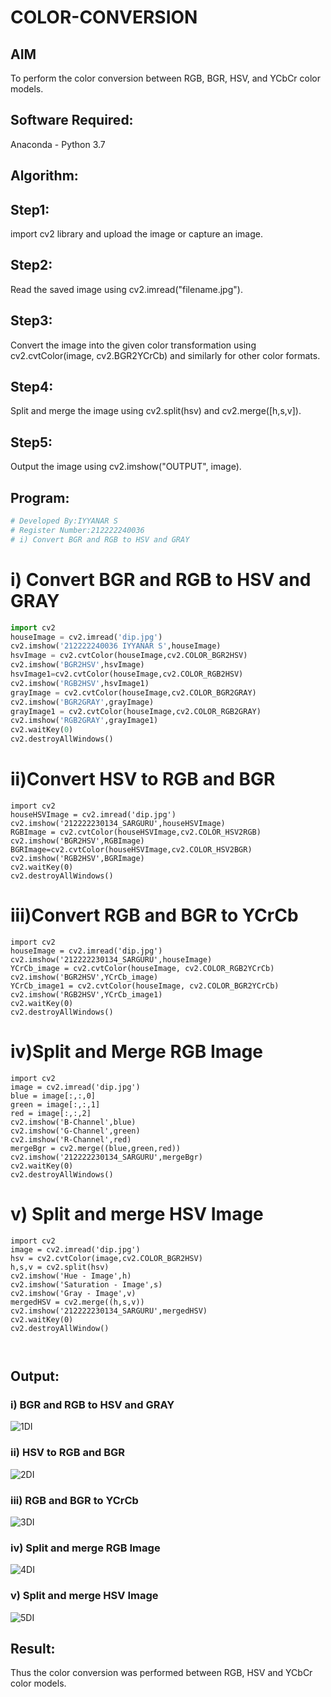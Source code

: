 # COLOR-CONVERSION
## AIM
To perform the color conversion between RGB, BGR, HSV, and YCbCr color models.

## Software Required:
Anaconda - Python 3.7
## Algorithm:
## Step1:
import cv2 library and upload the image or capture an image.

## Step2:
Read the saved image using cv2.imread("filename.jpg").

## Step3:
Convert the image into the given color transformation using cv2.cvtColor(image, cv2.BGR2YCrCb) and similarly for other color formats.

## Step4:
Split and merge the image using cv2.split(hsv) and cv2.merge([h,s,v]).

## Step5:
Output the image using cv2.imshow("OUTPUT", image).
## Program:
```python
# Developed By:IYYANAR S
# Register Number:212222240036
# i) Convert BGR and RGB to HSV and GRAY
```
# i) Convert BGR and RGB to HSV and GRAY
```python
import cv2
houseImage = cv2.imread('dip.jpg')
cv2.imshow('212222240036 IYYANAR S',houseImage)
hsvImage = cv2.cvtColor(houseImage,cv2.COLOR_BGR2HSV)
cv2.imshow('BGR2HSV',hsvImage)
hsvImage1=cv2.cvtColor(houseImage,cv2.COLOR_RGB2HSV)
cv2.imshow('RGB2HSV',hsvImage1)
grayImage = cv2.cvtColor(houseImage,cv2.COLOR_BGR2GRAY)
cv2.imshow('BGR2GRAY',grayImage)
grayImage1 = cv2.cvtColor(houseImage,cv2.COLOR_RGB2GRAY)
cv2.imshow('RGB2GRAY',grayImage1)
cv2.waitKey(0)
cv2.destroyAllWindows()
```




# ii)Convert HSV to RGB and BGR

```
import cv2
houseHSVImage = cv2.imread('dip.jpg')
cv2.imshow('212222230134_SARGURU',houseHSVImage)
RGBImage = cv2.cvtColor(houseHSVImage,cv2.COLOR_HSV2RGB)
cv2.imshow('BGR2HSV',RGBImage)
BGRImage=cv2.cvtColor(houseHSVImage,cv2.COLOR_HSV2BGR)
cv2.imshow('RGB2HSV',BGRImage)
cv2.waitKey(0)
cv2.destroyAllWindows()
```



# iii)Convert RGB and BGR to YCrCb
```
import cv2
houseImage = cv2.imread('dip.jpg')
cv2.imshow('212222230134_SARGURU',houseImage)
YCrCb_image = cv2.cvtColor(houseImage, cv2.COLOR_RGB2YCrCb)
cv2.imshow('BGR2HSV',YCrCb_image)
YCrCb_image1 = cv2.cvtColor(houseImage, cv2.COLOR_BGR2YCrCb)
cv2.imshow('RGB2HSV',YCrCb_image1)
cv2.waitKey(0)
cv2.destroyAllWindows()
```



# iv)Split and Merge RGB Image

```
import cv2
image = cv2.imread('dip.jpg')
blue = image[:,:,0]
green = image[:,:,1]
red = image[:,:,2]
cv2.imshow('B-Channel',blue)
cv2.imshow('G-Channel',green)
cv2.imshow('R-Channel',red)
mergeBgr = cv2.merge((blue,green,red))
cv2.imshow('212222230134_SARGURU',mergeBgr)
cv2.waitKey(0)
cv2.destroyAllWindows()
```


# v) Split and merge HSV Image
```
import cv2
image = cv2.imread('dip.jpg')
hsv = cv2.cvtColor(image,cv2.COLOR_BGR2HSV)
h,s,v = cv2.split(hsv)
cv2.imshow('Hue - Image',h)
cv2.imshow('Saturation - Image',s)
cv2.imshow('Gray - Image',v)
mergedHSV = cv2.merge((h,s,v))
cv2.imshow('212222230134_SARGURU',mergedHSV)
cv2.waitKey(0)
cv2.destroyAllWindow()



```
## Output:
### i) BGR and RGB to HSV and GRAY
![1DI](https://github.com/Iyyanar22009120/COLOR-CONVERSION/assets/118680259/111f51f9-02a5-4132-ba45-d9d0eec9f6ad)


### ii) HSV to RGB and BGR
![2DI](https://github.com/Iyyanar22009120/COLOR-CONVERSION/assets/118680259/4f3c23ed-a857-445c-aa2b-c84eff9a18de)


### iii) RGB and BGR to YCrCb
![3DI](https://github.com/Iyyanar22009120/COLOR-CONVERSION/assets/118680259/ae6bd35b-4e3e-40f6-b318-595ee5ec0090)


### iv) Split and merge RGB Image
![4DI](https://github.com/Iyyanar22009120/COLOR-CONVERSION/assets/118680259/113923f8-8d52-4b65-8bf5-d16d93f3be86)


### v) Split and merge HSV Image
![5DI](https://github.com/Iyyanar22009120/COLOR-CONVERSION/assets/118680259/018e37ee-1f85-4d0e-824d-ece4c88516c0)


## Result:
Thus the color conversion was performed between RGB, HSV and YCbCr color models.
